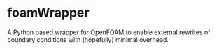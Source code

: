 # foamWrapper
A Python based wrapper for OpenFOAM to enable external rewrites of boundary conditions with (hopefully) minimal overhead.
